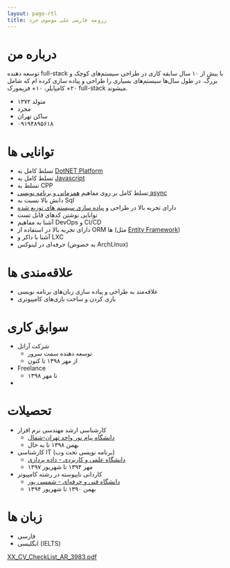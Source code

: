 ```yaml
---
layout: page-rtl
title: رزومه فارسی علی موسوی خرد
---
```


# درباره من

توسعه دهنده full-stack با بیش از ۱۰ سال سابقه کاری در طراحی سیستم‌های کوچک و بزرگ. در طول سال‌ها سیستم‌های بسیاری را طراحی و پیاده سازی کرده ام که شامل ۲۰+ کامپایلر، ۱۰+ فریمورک full-stack میشوند.

* متولد ۱۳۷۲
* مجرد
* ساکن تهران
* ۰۹۱۹۴۸۹۵۶۱۸

# توانایی ها
* تسلط کامل به [DotNET Platform](/pages/skills/dotnet/dotnet-programmer-details)
* تسلط کامل به [Javascript](/pages/skills/js-ts/javascript-programmer-details)
* تسلط به CPP
* تسلط کامل بر روی مفاهیم [همزمانی و برنامه نویسی async](/categories/concurrency)
* دانش بالا نسبت به Sql
* دارای تجربه بالا در طراحی و [پیاده سازی سیستم های توزیع شده](/categories/distributed-systems)
* توانایی نوشتن کدهای قابل تست
* آشنا به مفاهیم DevOps و CI/CD
* دارای تجربه بالا در استفاده از ORM ها (مثل [Entity Framework](/categories/entity-framework))
* آشنا با داکر و LXC
* حرفه‌ای در لینوکس (به خصوص ArchLinux)

# علاقه‌مندی ها
* علاقه‌مند به طراحی و پیاده سازی زبان‌های برنامه نویسی
* بازی کردن و ساخت بازی‌های کامپیوتری

# سوابق کاری
* شرکت آراتل
    * توسعه دهنده سمت سرور
    * از مهر ۱۳۹۸ تا کنون
* Freelance
    * تا مهر ۱۳۹۸
* 

# تحصیلات
* کارشناسی ارشد مهندسی نرم افزار
    * [دانشگاه پیام نور واحد تهران-شمال](http://teh-shomal.pnu.ac.ir/)
    * بهمن ۱۳۹۸ تا به حال
* کارشناسی IT (برنامه نویسی تحت وب)
    * [دانشگاه علمی و کاربردی - داده پردازی](http://www.dpicollege.ir/)
    * مهر ۱۳۹۴ تا شهریور ۱۳۹۷
* کاردانی ناپیوسته در رشته کامپیوتر
    * [دانشگاه فنی و حرفه‌ای - شمسی پور](https://shamsipour.tvu.ac.ir/)
    * بهمن ۱۳۹۰ تا شهریور ۱۳۹۴

# زبان ها
* فارسی
* انگلیسی (IELTS)


[XX_CV_CheckList_AR_3983.pdf](/assets/public/XX_CV_CheckList_AR_3983.pdf)